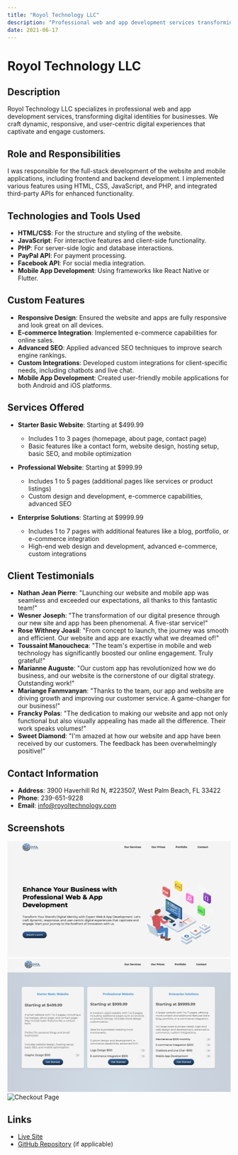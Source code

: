 ```yaml
---
title: "Royol Technology LLC"
description: "Professional web and app development services transforming digital identities for businesses."
date: 2021-06-17
---
```


# Royol Technology LLC

## Description
Royol Technology LLC specializes in professional web and app development services, transforming digital identities for businesses. We craft dynamic, responsive, and user-centric digital experiences that captivate and engage customers.

## Role and Responsibilities
I was responsible for the full-stack development of the website and mobile applications, including frontend and backend development. I implemented various features using HTML, CSS, JavaScript, and PHP, and integrated third-party APIs for enhanced functionality.

## Technologies and Tools Used
- **HTML/CSS**: For the structure and styling of the website.
- **JavaScript**: For interactive features and client-side functionality.
- **PHP**: For server-side logic and database interactions.
- **PayPal API**: For payment processing.
- **Facebook API**: For social media integration.
- **Mobile App Development**: Using frameworks like React Native or Flutter.

## Custom Features
- **Responsive Design**: Ensured the website and apps are fully responsive and look great on all devices.
- **E-commerce Integration**: Implemented e-commerce capabilities for online sales.
- **Advanced SEO**: Applied advanced SEO techniques to improve search engine rankings.
- **Custom Integrations**: Developed custom integrations for client-specific needs, including chatbots and live chat.
- **Mobile App Development**: Created user-friendly mobile applications for both Android and iOS platforms.

## Services Offered
- **Starter Basic Website**: Starting at $499.99
  - Includes 1 to 3 pages (homepage, about page, contact page)
  - Basic features like a contact form, website design, hosting setup, basic SEO, and mobile optimization

- **Professional Website**: Starting at $999.99
  - Includes 1 to 5 pages (additional pages like services or product listings)
  - Custom design and development, e-commerce capabilities, advanced SEO

- **Enterprise Solutions**: Starting at $9999.99
  - Includes 1 to 7 pages with additional features like a blog, portfolio, or e-commerce integration
  - High-end web design and development, advanced e-commerce, custom integrations

## Client Testimonials
- **Nathan Jean Pierre**: "Launching our website and mobile app was seamless and exceeded our expectations, all thanks to this fantastic team!"
- **Wesner Joseph**: "The transformation of our digital presence through our new site and app has been phenomenal. A five-star service!"
- **Rose Withney Joasil**: "From concept to launch, the journey was smooth and efficient. Our website and app are exactly what we dreamed of!"
- **Toussaint Manoucheca**: "The team's expertise in mobile and web technology has significantly boosted our online engagement. Truly grateful!"
- **Marianne Auguste**: "Our custom app has revolutionized how we do business, and our website is the cornerstone of our digital strategy. Outstanding work!"
- **Mariange Fanmvanyan**: "Thanks to the team, our app and website are driving growth and improving our customer service. A game-changer for our business!"
- **Francky Polas**: "The dedication to making our website and app not only functional but also visually appealing has made all the difference. Their work speaks volumes!"
- **Sweet Diamond**: "I'm amazed at how our website and app have been received by our customers. The feedback has been overwhelmingly positive!"

## Contact Information
- **Address**: 3900 Haverhill Rd N, #223507, West Palm Beach, FL 33422
- **Phone**: 239-651-9228
- **Email**: info@royoltechnology.com

## Screenshots
![Home Page](assets/royol-homepage.png)
![Product Page](assets/royol-product-page.png)
![Checkout Page](assets/royol-checkout-page.png)

## Links
- [Live Site](https://www.royoltechnology.com)
- [GitHub Repository](https://github.com/username/royol-technology) (if applicable)
